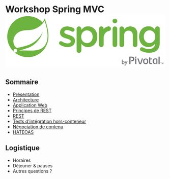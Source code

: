 # Workshop Spring MVC<img src="ressources/images/spring-by-pivotal.png" alt="Logo Spring" >

<!-- .slide: class="page-title" -->



## Sommaire

<!-- .slide: id="master-toc" class="toc" -->

*   [Présentation](#/1)
*   [Architecture](#/2)
*   [Application Web](#/3)
*   [Principes de REST](#/4)
*   [REST](#/5)
*   [Tests d'intégration hors-conteneur](#/6)
*   [Négociation de contenu](#/7)
*   [HATEOAS](#/8)



## Logistique

*   Horaires
*   Déjeuner & pauses
*   Autres questions ?



<!-- .slide: class="page-questions" -->
